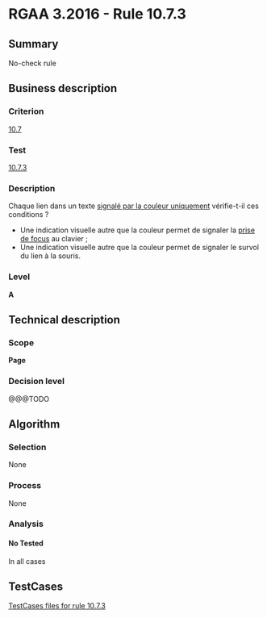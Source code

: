 # RGAA 3.2016 - Rule 10.7.3

## Summary
No-check rule


## Business description

### Criterion
[10.7](http://references.modernisation.gouv.fr/rgaa-accessibilite/criteres.html#crit-10-7)

### Test
[10.7.3](http://references.modernisation.gouv.fr/rgaa-accessibilite/criteres.html#test-10-7-3)

### Description
<div lang="fr">Chaque lien dans un texte <a href="http://references.modernisation.gouv.fr/rgaa-accessibilite/glossaire.html#lien-nature-pas-evidente">signal&#xE9; par la couleur uniquement</a> v&#xE9;rifie-t-il ces conditions&nbsp;? <ul><li>Une indication visuelle autre que la couleur permet de signaler la <a href="http://references.modernisation.gouv.fr/rgaa-accessibilite/glossaire.html#prise-de-focus">prise de focus</a> au clavier&nbsp;;</li> <li>Une indication visuelle autre que la couleur permet de signaler le survol du lien &#xE0; la souris.</li> </ul></div>

### Level
**A**


## Technical description

### Scope
**Page**

### Decision level
@@@TODO


## Algorithm

### Selection
None

### Process
None

### Analysis

#### No Tested
In all cases


##  TestCases

[TestCases files for rule 10.7.3](https://github.com/Asqatasun/Asqatasun/tree/develop/rules/rules-rgaa3.2016/src/test/resources/testcases/rgaa32016/Rgaa32016Rule100703/)


